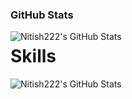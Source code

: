 ### GitHub Stats

<img align="left" alt="Nitish222's GitHub Stats" src="https://github-readme-stats.codestackr.vercel.app/api?username=Nitish222&show_icons=true&hide_border=true&theme=tokyonight" />


# Skills

<img align="left" alt="Nitish222's GitHub Stats" src="https://github-readme-stats.vercel.app/api/top-langs/?username=Nitish222&layout=compact" />
